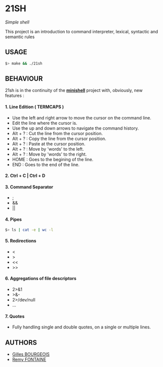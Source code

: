 # 21SH

*Simple shell*

This project is an introduction to command interpreter, lexical, syntactic and semantic rules

## USAGE

```sh
$> make && ./21sh
```

## BEHAVIOUR

21sh is in the continuity of the [**minishell**](https://github.com/gbourgeo/42projects/tree/master/minishell) project with,
obviously, new features :

#### 1. Line Edition ( TERMCAPS )
- Use the left and right arrow to move the cursor on the command line.
- Edit the line where the cursor is.
- Use the up and down arrows to navigate the command history.
- Alt + ? : Cut the line from the cursor position.
- Alt + ? : Copy the line from the cursor position.
- Alt + ? : Paste at the cursor position.
- Alt + ? : Move by 'words' to the left.
- Alt + ? : Move by 'words' to the right.
- HOME    : Goes to the begining of the line.
- END     : Goes to the end of the line.

#### 2. Ctrl + C | Ctrl + D

#### 3. Command Separator
- ;
- &&
- ||

#### 4. Pipes
```sh
$> ls | cat -e | wc -l
```

#### 5. Redirections
- <
- \>
- <<
- \>>

#### 6. Aggregations of file descriptors
- 2>&1
- \>&-
- 2>/dev/null
- ...

#### 7. Quotes
- Fully handling single and double quotes, on a single or multiple lines.

## AUTHORS

- [Gilles BOURGEOIS](https://github.com/gbourgeo)
- [Remy FONTAINE](https://github.com/remyft)
